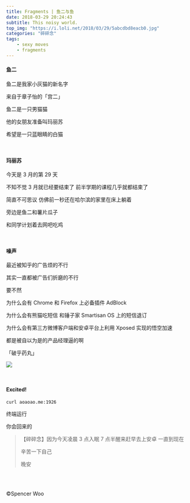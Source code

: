 ```yaml
---
title: Fragments | 鱼二与鱼
date: 2018-03-29 20:24:43
subtitle: This noisy world.
top_img: "https://i.loli.net/2018/03/29/5abcdbd8eacb0.jpg"
categories: "碎碎念"
tags:
	- sexy moves
	- fragments
---
```


#### 鱼二

鱼二是我家小灰猫的新名字

来自于章子怡的「宫二」

鱼二是一只男猫猫

他的女朋友准备叫玛丽苏

希望是一只蓝眼睛的白猫

<br>

#### 玛丽苏

今天是 3 月的第 29 天

不知不觉 3 月就已经要结束了 前半学期的课程几乎就都结束了

简直不可思议 仿佛前一秒还在哈尔滨的家里在床上躺着

旁边是鱼二和薯片瓜子

和同学计划着去网吧吃鸡

<br>

#### 噪声

最近被知乎的广告烦的不行

其实一直都被广告们折磨的不行

要不然

为什么会有 Chrome 和 Firefox 上必备插件 AdBlock

为什么会有熊猫吃短信 和锤子家 Smartisan OS 上的短信退订

为什么会有第三方微博客户端和安卓平台上利用 Xposed 实现的悟空加速

都是被自以为是的产品经理逼的啊

「破乎药丸」

![](https://i.loli.net/2018/03/29/5abce1854edd3.jpg)

<br>

#### Excited!

```bash
curl aoaoao.me:1926
```

终端运行

你会回来的

> 【碎碎念】因为今天凌晨 3 点入眠 7 点半醒来赶早去上安卓 一直到现在
>
> 辛苦一下自己
>
> 晚安

<br>

<br>

©Spencer Woo